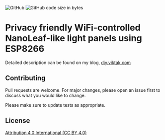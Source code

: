 ![GitHub](https://img.shields.io/github/license/viktak/Light-Panels) ![GitHub code size in bytes](https://img.shields.io/github/languages/code-size/viktak/Light-Panels)

# Privacy friendly WiFi-controlled NanoLeaf-like light panels using ESP8266

Detailed description can be found on my blog, [diy.viktak.com](https://diy.viktak.com/2020/11/gps-gsm-vehicle-tracker-recorder.html)

## Contributing
Pull requests are welcome. For major changes, please open an issue first to discuss what you would like to change.

Please make sure to update tests as appropriate.

## License
[Attribution 4.0 International (CC BY 4.0) ](https://creativecommons.org/licenses/by/4.0/)
